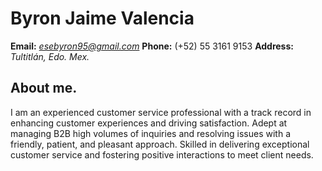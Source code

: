 # Byron Jaime Valencia
**Email:** *esebyron95@gmail.com* 
**Phone:** (+52) 55 3161 9153
**Address:** *Tultitlán, Edo. Mex.*

## About me.
I am an experienced customer service professional with a track record in enhancing customer experiences and driving satisfaction. Adept at managing B2B high volumes of inquiries and resolving issues with a friendly, patient, and pleasant approach. Skilled in delivering exceptional customer service and fostering positive interactions to meet client needs.